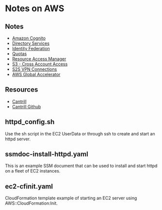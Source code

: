 # Notes on AWS

## Notes

- [Amazon Cognito](./COGNITO.md)
- [Directory Services](./DIRECTORYSERVICES.md)
- [Identity Federation](./IDENTITYFEDERATION.md)
- [Quotas](./QUOTAS.md)
- [Resource Access Manager](./RESOURCEACCESSMANAGER.md)
- [S3 - Cross Account Access](./S3_CROSSACCOUNTACCESS.md)
- [S2S VPN Connections](./S2SVPN.md)
- [AWS Global Accelerator](./GLOBALACCELERATOR.md)

## Resources

- [Cantrill](https://learn.cantrill.io/)
- [Cantrill Github](https://github.com/acantril)

## httpd_config.sh

Use the sh script in the EC2 UserData or through ssh to create and start an httpd server.

## ssmdoc-install-httpd.yaml

This is an example SSM document that can be used to install and start httpd on a fleet of EC2 instances.

## ec2-cfinit.yaml

CloudFormation template example of starting an EC2 server using AWS::CloudFormation:Init.

